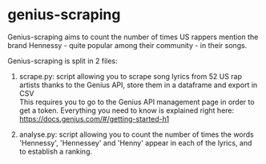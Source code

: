 # genius-scraping

Genius-scraping aims to count the number of times US rappers mention the brand Hennessy - quite popular among their community - in their songs. 

Genius-scraping is split in 2 files:
1) scrape.py: script allowing you to scrape song lyrics from 52 US rap artists thanks to the Genius API, store them in a dataframe and export in CSV  
This requires you to go to the Genius API management page in order to get a token. Everything you need to know is explained right here:
https://docs.genius.com/#/getting-started-h1

2) analyse.py: script allowing you to count the number of times the words 'Hennessy', 'Hennessey' and 'Henny' appear in each of the lyrics, and to establish a ranking. 

